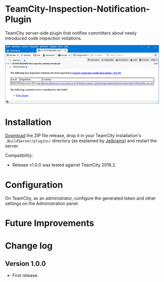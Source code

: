 TeamCity-Inspection-Notification-Plugin
=======================================

TeamCity server-side plugin that notifies committers about newly introduced code inspection violations.

![Screen shot of app](images/email.png "Screen shot of the notification")

# Installation

[Download](https://github.com/frimtec/teamcity-inspection-notification-plugin/releases/latest) the ZIP file release, drop it in your TeamCity installation's `.BuildServer/plugins/`
directory (as explained by [Jetbrains](http://www.jetbrains.com/teamcity/plugins/)) and restart the server.

Compatibility:
* Release v1.0.0 was tested against TeamCity 2018.2.

# Configuration

On TeamCity, as an administrator, configure the generated token and other settings on the Administration panel.

# Future Improvements

# Change log

## Version 1.0.0
* First release.